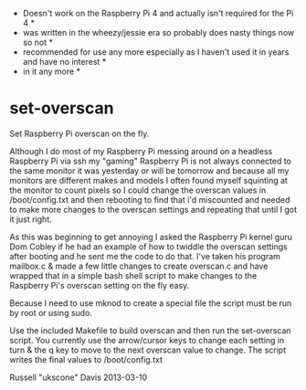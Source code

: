 * Doesn't work on the Raspberry Pi 4 and actually isn't required for the Pi 4 *
* was written in the wheezy/jessie era so probably does nasty things now so not *
* recommended for use any more especially as I haven't used it in years and have no interest *
* in it any more *


set-overscan
============

Set Raspberry Pi overscan on the fly.

Although I do most of my Raspberry Pi messing around on a headless Raspberry Pi via ssh my "gaming" Raspberry Pi
is not always connected to the same monitor it was yesterday or will be tomorrow and because all my monitors are
different makes and models I often found myself squinting at the monitor to count pixels so I could change the overscan
values in /boot/config.txt and then rebooting to find that i'd miscounted and needed to make more changes to the
overscan settings and repeating that until I got it just right.

As this was beginning to get annoying I asked the Raspberry Pi kernel guru Dom Cobley if he had an example of how
to twiddle the overscan settings after booting and he sent me the code to do that. I've taken his program mailbox.c
& made a few little changes to create overscan.c and have wrapped that in a simple bash shell script to make changes
to the Raspberry Pi's overscan setting on the fly easy.

Because I need to use mknod to create a special file the script must be run by root or using sudo.

Use the included Makefile to build overscan and then run the set-overscan script. You currently use the arrow/cursor
keys to change each setting in turn & the q key to move to the next overscan value to change. The script writes the
final values to /boot/config.txt

Russell "ukscone" Davis 2013-03-10


